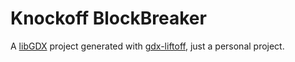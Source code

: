 # Knockoff BlockBreaker

A [libGDX](https://libgdx.com/) project generated with [gdx-liftoff](https://github.com/libgdx/gdx-liftoff), just a personal project.
